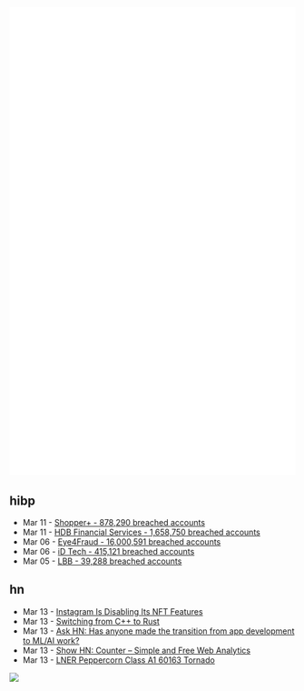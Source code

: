 ![Metrics](https://raw.githubusercontent.com/phixion/phixion/master/metrics.svg)

## hibp

<!--
for https://github.com/phixion/phixion/blob/main/.github/workflows/feeds.yml
-->
<!--START_SECTION:haveibeenpwnd-->
- Mar 11 - [Shopper+ - 878,290 breached accounts](https://haveibeenpwned.com/PwnedWebsites#ShopperPlus)
- Mar 11 - [HDB Financial Services - 1,658,750 breached accounts](https://haveibeenpwned.com/PwnedWebsites#HDBFinancialServices)
- Mar 06 - [Eye4Fraud - 16,000,591 breached accounts](https://haveibeenpwned.com/PwnedWebsites#Eye4Fraud)
- Mar 06 - [iD Tech - 415,121 breached accounts](https://haveibeenpwned.com/PwnedWebsites#iDTech)
- Mar 05 - [LBB - 39,288 breached accounts](https://haveibeenpwned.com/PwnedWebsites#LBB)
<!--END_SECTION:haveibeenpwnd-->

## hn

<!--
for https://github.com/phixion/phixion/blob/main/.github/workflows/feeds.yml
-->
<!--START_SECTION:hn-->
- Mar 13 - [Instagram Is Disabling Its NFT Features](https://nftnow.com/news/breaking-instagram-is-sunsetting-digital-collectibles-nfts/)
- Mar 13 - [Switching from C++ to Rust](https://laplab.me/posts/switching-from-cpp-to-rust/)
- Mar 13 - [Ask HN: Has anyone made the transition from app development to ML&#x2F;AI work?](https://news.ycombinator.com/item?id=35143213)
- Mar 13 - [Show HN: Counter – Simple and Free Web Analytics](https://counter.dev/)
- Mar 13 - [LNER Peppercorn Class A1 60163 Tornado](https://en.wikipedia.org/wiki/LNER_Peppercorn_Class_A1_60163_Tornado)
<!--END_SECTION:hn-->

<!--
for https://yhype.me
-->
![](https://hit.yhype.me/github/profile?user_id=13013670)
